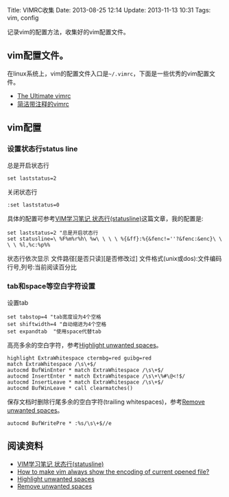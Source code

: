 Title: VIMRC收集
Date: 2013-08-25 12:14
Update: 2013-11-13 10:31
Tags: vim, config

[1]: http://yyq123.blogspot.com/2009/10/vim-statusline.html "http://yyq123.blogspot.com/2009/10/vim-statusline.html"
[2]: http://superuser.com/questions/322865/how-to-make-vim-always-show-the-encoding-of-current-opened-file
[3]: https://github.com/amix/vimrc "https://github.com/amix/vimrc"
[4]: http://vim.wikia.com/wiki/Highlight_unwanted_spaces "http://vim.wikia.com/wiki/Highlight_unwanted_spaces"
[5]: http://vim.wikia.com/wiki/Remove_unwanted_spaces "http://vim.wikia.com/wiki/Remove_unwanted_spaces"
[6]: https://raw.github.com/lucasoman/Conf/master/.vimrc

记录vim的配置方法，收集好的vim配置文件。

## vim配置文件。
在linux系统上，vim的配置文件入口是`~/.vimrc`，下面是一些优秀的vim配置文件。

*  [The Ultimate vimrc][3]
*  [简洁带注释的vimrc][6]

## vim配置

### 设置状态行status line
总是开启状态行

    set laststatus=2

关闭状态行

    :set laststatus=0

具体的配置可参考[VIM学习笔记 状态行(statusline)][1]这篇文章，我的配置是:

    set laststatus=2 "总是开启状态行
    set statusline=\ %F%m%r%h\ %w\ \ \ \ %{&ff}:%{&fenc!=''?&fenc:&enc}\ \ \ \ %l,%c:%p%%

状态行依次显示 文件路径[是否只读][是否修改过] 文件格式(unix或dos):文件编码 行号,列号:当前阅读百分比

### tab和space等空白字符设置

设置tab

    set tabstop=4 "tab宽度设为4个空格
    set shiftwidth=4 "自动缩进为4个空格
    set expandtab  "使用space代替tab 

高亮多余的空白字符，参考[Highlight unwanted spaces][4]。

    highlight ExtraWhitespace ctermbg=red guibg=red
    match ExtraWhitespace /\s\+$/
    autocmd BufWinEnter * match ExtraWhitespace /\s\+$/
    autocmd InsertEnter * match ExtraWhitespace /\s\+\%#\@<!$/
    autocmd InsertLeave * match ExtraWhitespace /\s\+$/
    autocmd BufWinLeave * call clearmatches()

保存文档时删除行尾多余的空白字符(trailing whitespaces)，参考[Remove unwanted spaces][5]。

    autocmd BufWritePre * :%s/\s\+$//e

## 阅读资料

*  [VIM学习笔记 状态行(statusline)][1]
*  [How to make vim always show the encoding of current opened file?][2]
*  [Highlight unwanted spaces][4]
*  [Remove unwanted spaces][5]

